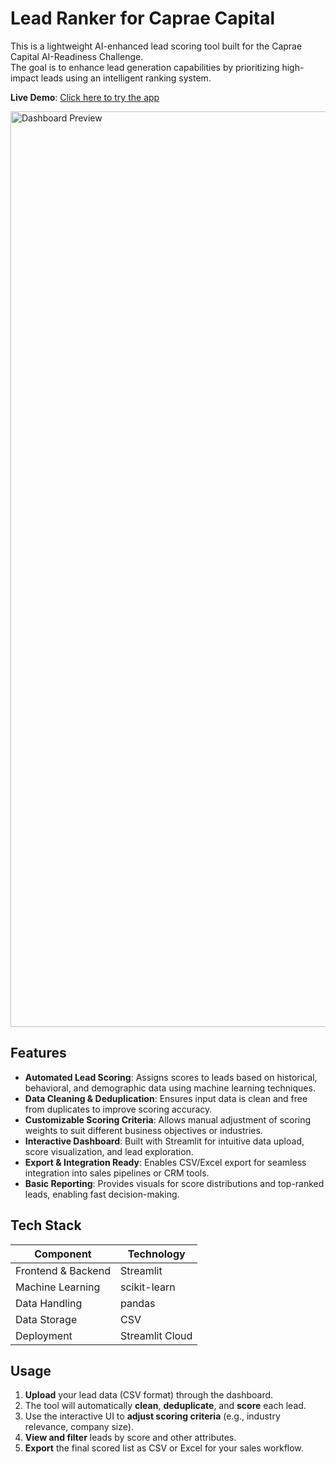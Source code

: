 # Lead Ranker for Caprae Capital

This is a lightweight AI-enhanced lead scoring tool built for the Caprae Capital AI-Readiness Challenge.  
The goal is to enhance lead generation capabilities by prioritizing high-impact leads using an intelligent ranking system.

**Live Demo**: <a href="https://lead-ranker-caprae.streamlit.app/" target="_blank">Click here to try the app</a>


<img width="1465" alt="Dashboard Preview" src="https://github.com/user-attachments/assets/b5ae4e5f-e869-44e2-a03f-b408d9a6aa16" />

## Features

- **Automated Lead Scoring**: Assigns scores to leads based on historical, behavioral, and demographic data using machine learning techniques.
- **Data Cleaning & Deduplication**: Ensures input data is clean and free from duplicates to improve scoring accuracy.
- **Customizable Scoring Criteria**: Allows manual adjustment of scoring weights to suit different business objectives or industries.
- **Interactive Dashboard**: Built with Streamlit for intuitive data upload, score visualization, and lead exploration.
- **Export & Integration Ready**: Enables CSV/Excel export for seamless integration into sales pipelines or CRM tools.
- **Basic Reporting**: Provides visuals for score distributions and top-ranked leads, enabling fast decision-making.

## Tech Stack

| Component          | Technology                  |
|--------------------|------------------------------|
| Frontend & Backend | Streamlit                    |
| Machine Learning   | scikit-learn                 |
| Data Handling      | pandas                       |
| Data Storage       | CSV                          |
| Deployment         | Streamlit Cloud              |

## Usage

1. **Upload** your lead data (CSV format) through the dashboard.
2. The tool will automatically **clean**, **deduplicate**, and **score** each lead.
3. Use the interactive UI to **adjust scoring criteria** (e.g., industry relevance, company size).
4. **View and filter** leads by score and other attributes.
5. **Export** the final scored list as CSV or Excel for your sales workflow.

